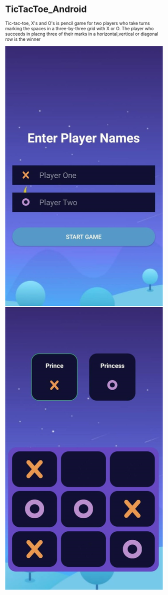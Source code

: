 # TicTacToe_Android
Tic-tac-toe, X's and O's is pencil game for two players who
take turns marking the spaces in a three-by-three grid with X or O.
The player who succeeds in placng three of their marks in a horizontal,vertical
or diagonal row is the winner

![](ss/screen1.jpg)
![](ss/screen2.jpg)
